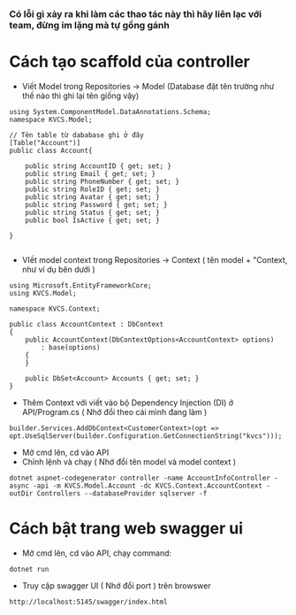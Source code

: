 ### **Có lỗi gì xảy ra khi làm các thao tác này thì hãy liên lạc với team, đừng im lặng mà tự gồng gánh**

# Cách tạo scaffold của controller
- Viết Model trong Repositories -> Model (Database đặt tên trường như thế nào thì ghi lại tên giống vậy)
```
using System.ComponentModel.DataAnnotations.Schema;
namespace KVCS.Model;

// Tên table từ dababase ghi ở đây
[Table("Account")]
public class Account{

    public string AccountID { get; set; }
    public string Email { get; set; }
    public string PhoneNumber { get; set; }
    public string RoleID { get; set; }
    public string Avatar { get; set; }
    public string Password { get; set; }
    public string Status { get; set; }
    public bool IsActive { get; set; }

}


```
- VIết model context trong Repositories -> Context ( tên model + "Context, như ví dụ bên dưới )
```
using Microsoft.EntityFrameworkCore;
using KVCS.Model;

namespace KVCS.Context;

public class AccountContext : DbContext
{
    public AccountContext(DbContextOptions<AccountContext> options)
        : base(options)
    {
    }

    public DbSet<Account> Accounts { get; set; }
}
```
- Thêm Context với viết vào bộ Dependency Injection (DI) ở API/Program.cs ( Nhớ đổi theo cái mình đang làm )

`` builder.Services.AddDbContext<CustomerContext>(opt => opt.UseSqlServer(builder.Configuration.GetConnectionString("kvcs"))); ``

- Mở cmd lên, cd vào API
- Chỉnh lệnh và chạy ( Nhớ đổi tên model và model context ) 

``dotnet aspnet-codegenerator controller -name AccountInfoController -async -api -m KVCS.Model.Account -dc KVCS.Context.AccountContext -outDir Controllers --databaseProvider sqlserver -f``

# Cách bật trang web swagger ui
- Mở cmd lên, cd vào API, chạy command: 
  
`` dotnet run ``

- Truy cập swagger UI ( Nhớ đổi port ) trên browswer

``http://localhost:5145/swagger/index.html``

